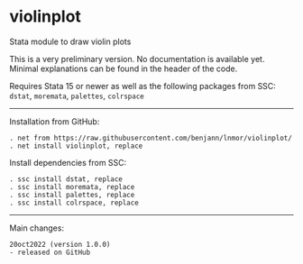 # violinplot
Stata module to draw violin plots

This is a very preliminary version. No documentation is available yet. Minimal
explanations can be found in the header of the code.

Requires Stata 15 or newer as well as the following packages from SSC:
`dstat`, `moremata`, `palettes`, `colrspace`

---

Installation from GitHub:

    . net from https://raw.githubusercontent.com/benjann/lnmor/violinplot/
    . net install violinplot, replace

Install dependencies from SSC:

    . ssc install dstat, replace
    . ssc install moremata, replace
    . ssc install palettes, replace
    . ssc install colrspace, replace

---

Main changes:

    20oct2022 (version 1.0.0)
    - released on GitHub